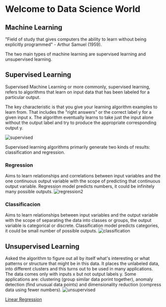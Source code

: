 # Welcome to Data Science World


## Machine Learning
"Field of study that gives computers the ability to learn without being explicitly programmed" - Arthur Samuel (1959).

The two main types of machine learning are supervised learning and unsupervised learning. 

## Supervised Learning
Supervised Machine Learning or more commonly, supervised learning, refers to algorithms that learn on input data that has been labeled for a particular output.

The key characteristic is that you give your learning algorithm examples to learn from. That includes the "right answers" or the correct label y for a given input x. The algorithm eventually learns to take just the input alone without the output label and try to produce the appropriate corresponding output y.

![supervised](https://user-images.githubusercontent.com/23408923/174518018-8ad7bb11-a1eb-41c9-b986-251525f0b639.png)


Supervised learning algorithms primarily generate two kinds of results: classification and regression.

### Regression
Aims to learn relationships and correlations between input variables and the one continuous output variable with the scope of predicting that continuous output variable. Regression model predicts numbers, it could be infinitely many possible outputs.
![regression2](https://user-images.githubusercontent.com/23408923/174516927-88b32efb-62bb-4ace-98a4-dd412c554123.png)


### Classificacion
Aims to learn relationships between input variables and the output variable with the scope of separating the data into classes or groups, the output variable is categorical or discrete. Classification model predicts categories, it could be small number of possible outputs.
![classification](https://user-images.githubusercontent.com/23408923/174517087-5dedad3f-f01b-4dcd-9d2c-358b81c6810a.png)


## Unsupervised Learning
Asked the algorithm to figure out all by itself what's interesting or what patterns or structure that might be in this data. It places the unlabeled data, into different clusters and this turns out to be used in many applications. The data comes only with inputs x but not output labels y. Some applications are: clustering (group similar data porint together), anomaly detection (find unusual data points) and dimensionality reduction (compress data using fewer numbers).
![unsupervised](https://user-images.githubusercontent.com/23408923/174518313-00cd7687-aa53-45cc-958d-3d1eb78dcdf5.png)

<a href="https://angelomartinezc.github.io/documents/linear_regression.html" title="Linear Regression">Linear Regression</a>


